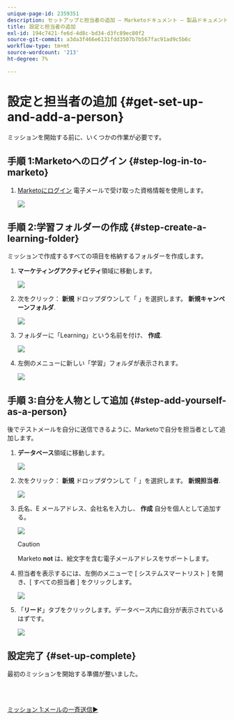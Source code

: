 ```yaml
---
unique-page-id: 2359351
description: セットアップと担当者の追加 — Marketoドキュメント — 製品ドキュメント
title: 設定と担当者の追加
exl-id: 194c7421-fe6d-4d8c-bd34-d3fc89ec80f2
source-git-commit: a3da3f466e6131fdd3507b7b567fac91ad9c5b6c
workflow-type: tm+mt
source-wordcount: '213'
ht-degree: 7%

---
```


# 設定と担当者の追加 {#get-set-up-and-add-a-person}

ミッションを開始する前に、いくつかの作業が必要です。

## 手順 1:Marketoへのログイン {#step-log-in-to-marketo}

1. [Marketoにログイン](https://app.marketo.com) 電子メールで受け取った資格情報を使用します。

   ![](assets/one.png)

## 手順 2:学習フォルダーの作成 {#step-create-a-learning-folder}

ミッションで作成するすべての項目を格納するフォルダーを作成します。

1. **マーケティングアクティビティ**&#x200B;領域に移動します。

   ![](assets/two.png)

1. 次をクリック： **新規** ドロップダウンして「 」を選択します。 **新規キャンペーンフォルダ**.

   ![](assets/image2014-9-24-10-3a53-3a38.png)

1. フォルダーに「Learning」という名前を付け、 **作成**.

   ![](assets/image2014-9-24-10-3a53-3a55.png)

1. 左側のメニューに新しい「学習」フォルダが表示されます。

   ![](assets/image2014-9-24-10-3a54-3a9.png)

## 手順 3:自分を人物として追加 {#step-add-yourself-as-a-person}

後でテストメールを自分に送信できるように、Marketoで自分を担当者として追加します。

1. **データベース**&#x200B;領域に移動します。

   ![](assets/db.png)

1. 次をクリック： **新規** ドロップダウンして「 」を選択します。 **新規担当者**.

   ![](assets/seven.png)

1. 氏名、E メールアドレス、会社名を入力し、 **作成** 自分を個人として追加する。

   ![](assets/eight.png)

   >[!CAUTION]
   >
   >Marketo **not** は、絵文字を含む電子メールアドレスをサポートします。

1. 担当者を表示するには、左側のメニューで [ システムスマートリスト ] を開き、[ すべての担当者 ] をクリックします。

   ![](assets/nine.png)

1. 「**リード**」タブをクリックします。データベース内に自分が表示されているはずです。

   ![](assets/ten.png)

## 設定完了 {#set-up-complete}

最初のミッションを開始する準備が整いました。

<br> 

[ミッション 1:メールの一斉送信►](/help/marketo/getting-started/quick-wins/send-an-email.md)
